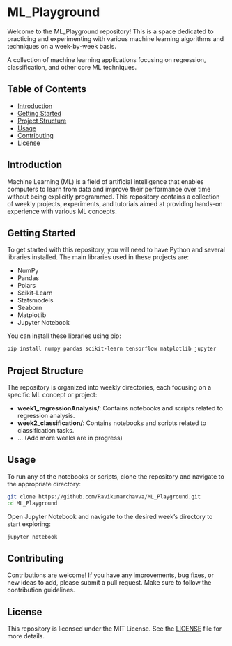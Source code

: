# ML_Playground 

Welcome to the ML_Playground repository! This is a space dedicated to practicing and experimenting with various machine learning algorithms and techniques on a week-by-week basis.

A collection of machine learning applications focusing on regression, classification, and other core ML techniques.

## Table of Contents

- [Introduction](#introduction)
- [Getting Started](#getting-started)
- [Project Structure](#project-structure)
- [Usage](#usage)
- [Contributing](#contributing)
- [License](#license)

## Introduction

Machine Learning (ML) is a field of artificial intelligence that enables computers to learn from data and improve their performance over time without being explicitly programmed. This repository contains a collection of weekly projects, experiments, and tutorials aimed at providing hands-on experience with various ML concepts.

## Getting Started

To get started with this repository, you will need to have Python and several libraries installed. The main libraries used in these projects are:

- NumPy
- Pandas
- Polars
- Scikit-Learn
- Statsmodels
- Seaborn
- Matplotlib
- Jupyter Notebook

You can install these libraries using pip:

```bash
pip install numpy pandas scikit-learn tensorflow matplotlib jupyter
```

## Project Structure

The repository is organized into weekly directories, each focusing on a specific ML concept or project:

- **week1_regressionAnalysis/**: Contains notebooks and scripts related to regression analysis.
- **week2_classification/**: Contains notebooks and scripts related to classification tasks.
- ... (Add more weeks are in progress)

## Usage

To run any of the notebooks or scripts, clone the repository and navigate to the appropriate directory:

```bash
git clone https://github.com/Ravikumarchavva/ML_Playground.git
cd ML_Playground
```

Open Jupyter Notebook and navigate to the desired week’s directory to start exploring:

```bash
jupyter notebook
```

## Contributing

Contributions are welcome! If you have any improvements, bug fixes, or new ideas to add, please submit a pull request. Make sure to follow the contribution guidelines.

## License

This repository is licensed under the MIT License. See the [LICENSE](LICENSE) file for more details.
